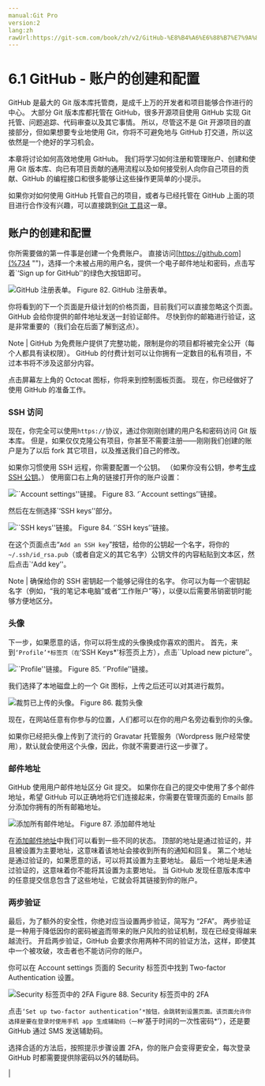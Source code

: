 ```yaml
---
manual:Git Pro
version:2
lang:zh
rawUrl:https://git-scm.com/book/zh/v2/GitHub-%E8%B4%A6%E6%88%B7%E7%9A%84%E5%88%9B%E5%BB%BA%E5%92%8C%E9%85%8D%E7%BD%AE
---
```



# 6.1 GitHub - 账户的创建和配置


GitHub 是最大的 Git 版本库托管商，是成千上万的开发者和项目能够合作进行的中心。 大部分 Git 版本库都托管在 GitHub，很多开源项目使用 GitHub 实现 Git 托管、问题追踪、代码审查以及其它事情。 所以，尽管这不是 Git 开源项目的直接部分，但如果想要专业地使用 Git，你将不可避免地与 GitHub 打交道，所以这依然是一个绝好的学习机会。



本章将讨论如何高效地使用 GitHub。 我们将学习如何注册和管理账户、创建和使用 Git 版本库、向已有项目贡献的通用流程以及如何接受别人向你自己项目的贡献、GitHub 的编程接口和很多能够让这些操作更简单的小提示。



如果你对如何使用 GitHub 托管自己的项目，或者与已经托管在 GitHub 上面的项目进行合作没有兴趣，可以直接跳到[Git 工具](%733 "")这一章。


## 账户的创建和配置<a name="_账户的创建和配置"></a>


你所需要做的第一件事是创建一个免费账户。 直接访问[https://github.com](%734 "")，选择一个未被占用的用户名，提供一个电子邮件地址和密码，点击写着`‘Sign up for GitHub’&#39;的绿色大按钮即可。


![GitHub 注册表单。](%726.png "")
Figure 82. GitHub 注册表单。



你将看到的下一个页面是升级计划的价格页面，目前我们可以直接忽略这个页面。 GitHub 会给你提供的邮件地址发送一封验证邮件。 尽快到你的邮箱进行验证，这是非常重要的（我们会在后面了解到这点）。



Note | GitHub 为免费账户提供了完整功能，限制是你的项目都将被完全公开（每个人都具有读权限）。 GitHub 的付费计划可以让你拥有一定数目的私有项目，不过本书将不涉及这部分内容。 




点击屏幕左上角的 Octocat 图标，你将来到控制面板页面。 现在，你已经做好了使用 GitHub 的准备工作。



### SSH 访问<a name="_ssh_访问"></a>


现在，你完全可以使用`https://`协议，通过你刚刚创建的用户名和密码访问 Git 版本库。 但是，如果仅仅克隆公有项目，你甚至不需要注册——刚刚我们创建的账户是为了以后 fork 其它项目，以及推送我们自己的修改。




如果你习惯使用 SSH 远程，你需要配置一个公钥。 （如果你没有公钥，参考[生成 SSH 公钥](%735 "")。） 使用窗口右上角的链接打开你的账户设置：


![``Account settings''链接。](%727.png "")
Figure 83. ‘`Account settings’&#39;链接。



然后在左侧选择`‘SSH keys’&#39;部分。


![``SSH keys''链接。](%729.png "")
Figure 84. ‘`SSH keys’&#39;链接。



在这个页面点击“`Add an SSH key`”按钮，给你的公钥起一个名字，将你的`~/.ssh/id_rsa.pub`（或者自定义的其它名字）公钥文件的内容粘贴到文本区，然后点击`‘Add key’&#39;。



Note | 确保给你的 SSH 密钥起一个能够记得住的名字。 你可以为每一个密钥起名字（例如，“我的笔记本电脑”或者“工作账户”等），以便以后需要吊销密钥时能够方便地区分。 




### 头像<a name="r_personal_avatar"></a>


下一步，如果愿意的话，你可以将生成的头像换成你喜欢的图片。 首先，来到`‘Profile’*标签页（在`‘SSH Keys*&#39;标签页上方），点击``Upload new picture’&#39;。


![``Profile''链接。](%732.png "")
Figure 85. ‘`Profile’&#39;链接。



我们选择了本地磁盘上的一个 Git 图标，上传之后还可以对其进行裁剪。


![裁剪已上传的头像。](%731.png "")
Figure 86. 裁剪头像



现在，在网站任意有你参与的位置，人们都可以在你的用户名旁边看到你的头像。




如果你已经把头像上传到了流行的 Gravatar 托管服务（Wordpress 账户经常使用），默认就会使用这个头像，因此，你就不需要进行这一步骤了。




### 邮件地址<a name="_邮件地址"></a>


GitHub 使用用户邮件地址区分 Git 提交。 如果你在自己的提交中使用了多个邮件地址，希望 GitHub 可以正确地将它们连接起来，你需要在管理页面的 Emails 部分添加你拥有的所有邮箱地址。


![添加所有邮件地址。](%730.png "")
Figure 87. 添加邮件地址



在[添加邮件地址](%736 "")中我们可以看到一些不同的状态。 顶部的地址是通过验证的，并且被设置为主要地址，这意味着该地址会接收到所有的通知和回复。 第二个地址是通过验证的，如果愿意的话，可以将其设置为主要地址。 最后一个地址是未通过验证的，这意味着你不能将其设置为主要地址。 当 GitHub 发现任意版本库中的任意提交信息包含了这些地址，它就会将其链接到你的账户。




### 两步验证<a name="_两步验证"></a>


最后，为了额外的安全性，你绝对应当设置两步验证，简写为 “2FA”。 两步验证是一种用于降低因你的密码被盗而带来的账户风险的验证机制，现在已经变得越来越流行。 开启两步验证，GitHub 会要求你用两种不同的验证方法，这样，即使其中一个被攻破，攻击者也不能访问你的账户。




你可以在 Account settings 页面的 Security 标签页中找到 Two-factor Authentication 设置。


![Security 标签页中的 2FA](%728.png "")
Figure 88. Security 标签页中的 2FA



点击`‘Set up two-factor authentication’*按钮，会跳转到设置页面。该页面允许你选择是要在登录时使用手机 app 生成辅助码（一种`‘基于时间的一次性密码*’），还是要 GitHub 通过 SMS 发送辅助码。




选择合适的方法后，按照提示步骤设置 2FA，你的账户会变得更安全，每次登录 GitHub 时都需要提供除密码以外的辅助码。



|


